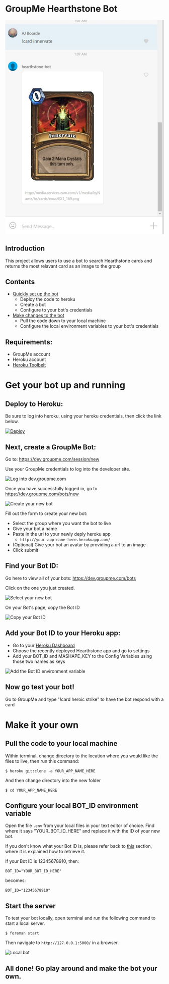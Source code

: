 # GroupMe Hearthstone Bot

![Finished Product](https://raw.githubusercontent.com/aboorde/groupme-hearthstone-bot/master/groupme.JPG)

## Introduction

This project allows users to use a bot to search Hearthstone cards and returns the most 
relavant card as an image to the group

## Contents

  * [Quickly set up the bot](#deploy)
    * Deploy the code to heroku
    * Create a bot
    * Configure to your bot's credentials
  * [Make changes to the bot](#pull)
    * Pull the code down to your local machine
    * Configure the local environment variables to your bot's credentials

## Requirements:

  * GroupMe account
  * Heroku account
  * [Heroku Toolbelt](https://toolbelt.heroku.com/)

# Get your bot up and running<a name="deploy"></a>

## Deploy to Heroku:

Be sure to log into heroku, using your heroku credentials, then click the link below.

[![Deploy](https://www.herokucdn.com/deploy/button.png)](https://heroku.com/deploy)

## Next, create a GroupMe Bot:

Go to:
https://dev.groupme.com/session/new

Use your GroupMe credentials to log into the developer site.

![Log into dev.groupme.com](https://i.groupme.com/640x292.png.38c9e590383149c1a01424fc61cdce4e)

Once you have successfully logged in, go to https://dev.groupme.com/bots/new

![Create your new bot](http://i.groupme.com/567x373.png.242d18352d7742858cf9a263f597c5d9)

Fill out the form to create your new bot:

  * Select the group where you want the bot to live
  * Give your bot a name
  * Paste in the url to your newly deply heroku app
    * `http://your-app-name-here.herokuapp.com/`
  * (Optional) Give your bot an avatar by providing a url to an image
  * Click submit

## Find your Bot ID:<a name="get-bot-id"></a>

Go here to view all of your bots:
https://dev.groupme.com/bots

Click on the one you just created.

![Select your new bot](http://i.groupme.com/871x333.png.5a33ef2b6ab74ea59d5aaa5569aaaf23)

On your Bot's page, copy the Bot ID

![Copy your Bot ID](http://i.groupme.com/615x295.png.3256190e86ed4cd7ae6cf09899c1f9a8)

## Add your Bot ID to your Heroku app:

  * Go to your [Heroku Dashboard](https://dashboard.heroku.com/apps)
  * Choose the recently deployed Hearthstone app and go to settings
  * Add your BOT_ID and MASHAPE_KEY to the Config Variables using those two names as keys

![Add the Bot ID environment variable](http://i.groupme.com/784x148.png.5790498a7acd46b289aca2be43e9c84e)

## Now go test your bot!

Go to GroupMe and type "!card heroic strike" to have the bot respond with a card

# Make it your own<a name="pull"></a>

## Pull the code to your local machine

Within terminal, change directory to the location where you would like the files to live, then run this command:

    $ heroku git:clone -a YOUR_APP_NAME_HERE

And then change directory into the new folder

    $ cd YOUR_APP_NAME_HERE

## Configure your local BOT_ID environment variable

Open the file `.env` from your local files in your text editor of choice.
Find where it says "YOUR_BOT_ID_HERE" and replace it with the ID of your new bot.

If you don't know what your Bot ID is, please refer back to [this](#get-bot-id) section,
where it is explained how to retrieve it.

If your Bot ID is 12345678910, then:

    BOT_ID="YOUR_BOT_ID_HERE"

becomes:

    BOT_ID="12345678910"

## Start the server

To test your bot locally, open terminal and run the following command to start a local server.

    $ foreman start

Then navigate to `http://127.0.0.1:5000/` in a browser.

![Local bot](http://i.groupme.com/502x133.png.f06c630467954f5dab4c742dc67b71bf)

## All done! Go play around and make the bot your own.

